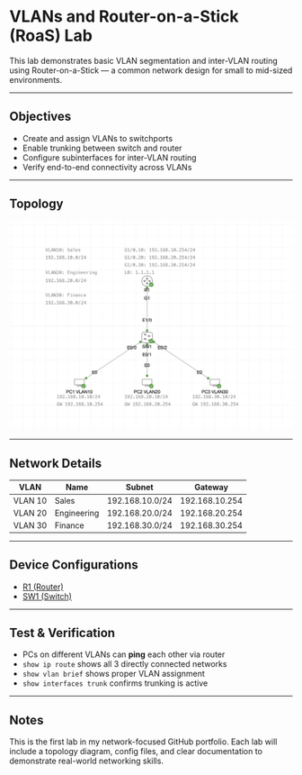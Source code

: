 # VLANs and Router-on-a-Stick (RoaS) Lab

This lab demonstrates basic VLAN segmentation and inter-VLAN routing using Router-on-a-Stick — a common network design for small to mid-sized environments.

---

## Objectives

- Create and assign VLANs to switchports
- Enable trunking between switch and router
- Configure subinterfaces for inter-VLAN routing
- Verify end-to-end connectivity across VLANs

---

## Topology

![Topology Diagram](Lab-Topology.png)

---

## Network Details

| VLAN     | Name        | Subnet            | Gateway             |
|----------|-------------|-------------------|---------------------|
| VLAN 10  | Sales       | 192.168.10.0/24   | 192.168.10.254      |
| VLAN 20  | Engineering | 192.168.20.0/24   | 192.168.20.254      |
| VLAN 30  | Finance     | 192.168.30.0/24   | 192.168.30.254      |

---

## Device Configurations

- [R1 (Router)](configs/R1.txt)
- [SW1 (Switch)](configs/SW1.txt)

---

## Test & Verification

- PCs on different VLANs can **ping** each other via router
- `show ip route` shows all 3 directly connected networks
- `show vlan brief` shows proper VLAN assignment
- `show interfaces trunk` confirms trunking is active

---

## Notes

This is the first lab in my network-focused GitHub portfolio. Each lab will include a topology diagram, config files, and clear documentation to demonstrate real-world networking skills.
